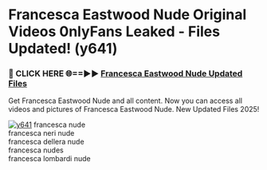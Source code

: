 # Francesca Eastwood Nude Original Videos 0nlyFans Leaked - Files Updated! (y641)

<h3>🔴 CLICK HERE 🌐==►► <a href="https://tinyurl.com/52m3yx9h" rel="nofollow">Francesca Eastwood Nude Updated Files</a></h3>

Get Francesca Eastwood Nude and all content. Now you can access all videos and pictures of Francesca Eastwood Nude. New Updated Files 2025!

[![y641](https://i.imgur.com/TnHtlc8.gif)](https://tinyurl.com/52m3yx9h)
francesca nude<br>
francesca neri nude<br>
francesca dellera nude<br>
francesca nudes<br>
francesca lombardi nude